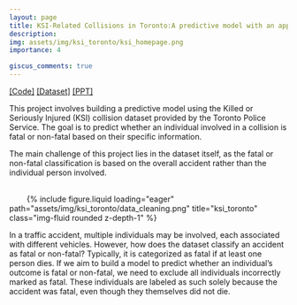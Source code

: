 ```yaml
---
layout: page
title: KSI-Related Collisions in Toronto:A predictive model with an app
description: 
img: assets/img/ksi_toronto/ksi_homepage.png
importance: 4

giscus_comments: true
---
```


[[Code]](https://howardzhan2024.top/assets/html/group_project_Huaye-final_code.html) [[Dataset]](https://data.torontopolice.on.ca/datasets/0a1ee9d9436546dcbdc0ee9301e45e83_0/explore) [[PPT]](https://howardzhan2024.top/assets/pdf/predictive_model_with_an_app.pdf)

This project involves building a predictive model using the Killed or Seriously Injured (KSI) collision dataset provided by the Toronto Police Service. The goal is to predict whether an individual involved in a collision is fatal or non-fatal based on their specific information.

The main challenge of this project lies in the dataset itself, as the fatal or non-fatal classification is based on the overall accident rather than the individual person involved.

<div class="row justify-content-sm-center">
    <div class="col-sm mt-3 mt-md-0">
        {% include figure.liquid loading="eager" path="assets/img/ksi_toronto/data_cleaning.png" title="ksi_toronto" class="img-fluid rounded z-depth-1" %}
    </div>
</div>

In a traffic accident, multiple individuals may be involved, each associated with different vehicles. However, how does the dataset classify an accident as fatal or non-fatal? Typically, it is categorized as fatal if at least one person dies. If we aim to build a model to predict whether an individual’s outcome is fatal or non-fatal, we need to exclude all individuals incorrectly marked as fatal. These individuals are labeled as such solely because the accident was fatal, even though they themselves did not die.

